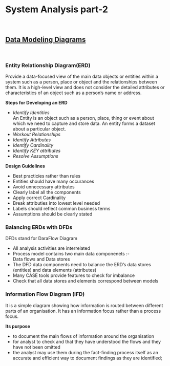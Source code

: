 # System Analysis part-2
<br>

## <u>Data Modeling Diagrams</u>
<br>

### **Entity Relationship Diagram(ERD)**

Provide a data-focused view of the main data objects or entities within a system such as a person, place or object and the relationships between them. It is a high-level view and does not consider the detailed attributes or characteristics of an object such as a person’s name or address.

**Steps for Developing an ERD**

- <i>Identify Identities</i> <br>
An Entity is an object such as a person, place, thing or event about which we need to capture and store data. An entity forms a dataset about a particular object.
- <i>Workout Relationships</i> <br>
- <i>Identify Attributes</i> <br>
- <i>Identify Cardinality</i> <br>
- <i>Identify KEY attributes</i> <br>
- <i>Resolve Assumptions</i> <br>

**Design Guidelines**

- Best practicies rather than rules
- Entities should have many occurances
- Avoid unnecessary attributes
- Clearly label all the components
- Apply correct Cardinality
- Break attributies into lowest level needed
- Labels should reflect common business terms
- Assumptions should be clearly stated


### **Balancing ERDs with DFDs**
DFDs stand for DaraFlow Diagram

- All analysis activities are interrelated
- Process model contains two main data componenets :- <br>Data flows and Data stores
- The DFD data components need to balance the ERD’s data stores (entities) and data elements (attributes)
- Many CASE tools provide features to check for imbalance
- Check that all data stores and elements correspond between models


### **Information Flow Diagram (IFD)**
It is a simple diagram showing how information is routed between different parts of an organisation. It has an information focus rather than a process focus.

**Its purpose**
- to document the main flows of information around the organisation
- for analyst to check and that they have understood the flows and they have not been omitted
- the analyst may use them during the fact-finding process itself as an accurate and efficient way to document findings as they are identified;

